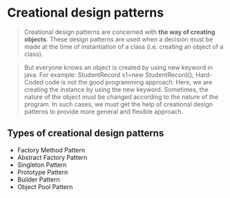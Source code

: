 
# Creational design patterns

>Creational design patterns are concerned with **the way of creating objects**. These design patterns are used when a decision must be made at the time of instantiation of a class (i.e. creating an object of a class).

>But everyone knows an object is created by using new keyword in java. For example:
StudentRecord s1=new StudentRecord();
Hard-Coded code is not the good programming approach. Here, we are creating the instance by using the new keyword. Sometimes, the nature of the object must be changed according to the nature of the program. In such cases, we must get the help of creational design patterns to provide more general and flexible approach.
  

## Types of creational design patterns
* Factory Method Pattern
* Abstract Factory Pattern
* Singleton Pattern
* Prototype Pattern
* Builder Pattern
* Object Pool Pattern
